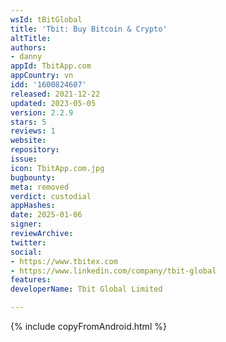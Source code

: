 ```yaml
---
wsId: tBitGlobal
title: 'Tbit: Buy Bitcoin & Crypto'
altTitle: 
authors:
- danny
appId: TbitApp.com
appCountry: vn
idd: '1600824607'
released: 2021-12-22
updated: 2023-05-05
version: 2.2.9
stars: 5
reviews: 1
website: 
repository: 
issue: 
icon: TbitApp.com.jpg
bugbounty: 
meta: removed
verdict: custodial
appHashes: 
date: 2025-01-06
signer: 
reviewArchive: 
twitter: 
social:
- https://www.tbitex.com
- https://www.linkedin.com/company/tbit-global
features: 
developerName: Tbit Global Limited

---
```


{% include copyFromAndroid.html %}
